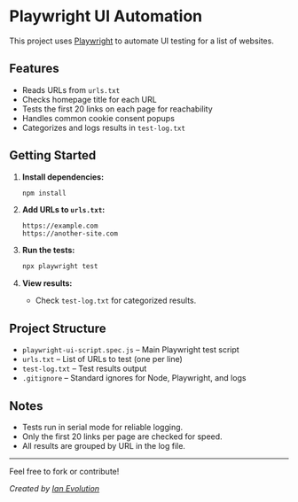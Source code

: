 # Playwright UI Automation

This project uses [Playwright](https://playwright.dev/) to automate UI testing for a list of websites.

## Features

- Reads URLs from `urls.txt`
- Checks homepage title for each URL
- Tests the first 20 links on each page for reachability
- Handles common cookie consent popups
- Categorizes and logs results in `test-log.txt`

## Getting Started

1. **Install dependencies:**
   ```sh
   npm install
   ```

2. **Add URLs to `urls.txt`:**
   ```
   https://example.com
   https://another-site.com
   ```

3. **Run the tests:**
   ```sh
   npx playwright test
   ```

4. **View results:**
   - Check `test-log.txt` for categorized results.

## Project Structure

- `playwright-ui-script.spec.js` – Main Playwright test script
- `urls.txt` – List of URLs to test (one per line)
- `test-log.txt` – Test results output
- `.gitignore` – Standard ignores for Node, Playwright, and logs

## Notes

- Tests run in serial mode for reliable logging.
- Only the first 20 links per page are checked for speed.
- All results are grouped by URL in the log file.

---

Feel free to fork or contribute!

*Created by [Ian Evolution](https://github.com/IanEvolution)*
